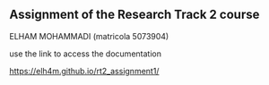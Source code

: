 ## Assignment of the Research Track 2 course 
 ELHAM MOHAMMADI (matricola 5073904)

use the link to access the documentation

https://elh4m.github.io/rt2_assignment1/

